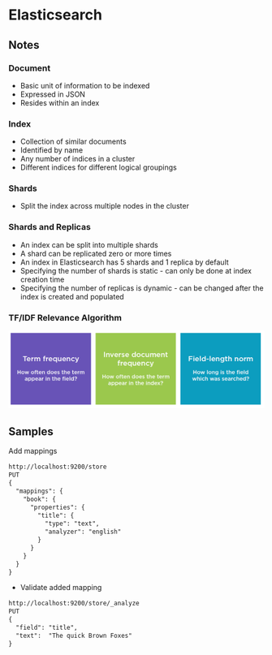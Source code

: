 # Elasticsearch
## Notes
### Document
* Basic unit of information to be indexed
* Expressed in JSON
* Resides within an index

### Index
* Collection of similar documents
* Identified by name
* Any number of indices in a cluster
* Different indices for different logical groupings

### Shards
* Split the index across multiple nodes in the cluster

### Shards and Replicas
* An index can be split into multiple shards
* A shard can be replicated zero or more times
* An index in Elasticsearch has 5 shards and 1 replica by default
* Specifying the number of shards is static - can only be done at index creation time
* Specifying the number of replicas is dynamic - can be changed after the index is
created and populated

### TF/IDF Relevance Algorithm
![](https://github.com/khdevnet/elastic/raw/master/src/algorithm.png)
## Samples
Add mappings

```
http://localhost:9200/store
PUT
{
  "mappings": {
    "book": {
      "properties": {
        "title": { 
          "type": "text",
          "analyzer": "english"
        }
      }
    }
  }
}

```

* Validate added mapping

```
http://localhost:9200/store/_analyze
PUT
{
  "field": "title",
  "text":  "The quick Brown Foxes"
}

```
